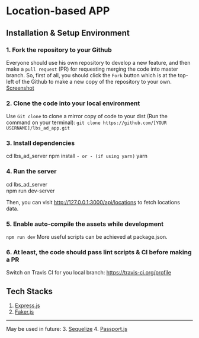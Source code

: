 # Location-based APP
## Installation & Setup Environment
### 1. Fork the repository to your Github
Everyone should use his own repository to develop a new feature, and then make a `pull request` (PR) for requesting merging the code into master branch. So, first of all, you should click the `Fork` button which is at the top-left of the Github to make a new copy of the repository to your own.
[Screenshot](https://drive.google.com/open?id=0B7nEHGVPFeE9dG5tc1VQdmJKbkk)

### 2. Clone the code into your local environment
Use `Git clone` to clone a mirror copy of code to your dist (Run the command on your terminal):
`git clone https://github.com/[YOUR USERNAME]/lbs_ad_app.git`

### 3. Install dependencies
>
cd lbs_ad_server
npm install
`- or - (if using yarn)`
yarn

### 4. Run the server
>
cd lbs_ad_server<br>
npm run dev-server

Then, you can visit http://127.0.0.1:3000/api/locations to fetch locations data.

### 5. Enable auto-compile the assets while development
`npm run dev`
More useful scripts can be achieved at package.json.

### 6. At least, the code should pass lint scripts & CI before making a PR
Switch on Travis CI for you local branch: https://travis-ci.org/profile

## Tech Stacks
1. [Express.js](https://expressjs.com/)
2. [Faker.js](https://github.com/marak/Faker.js/)
___
May be used in future:
3. [Sequelize](http://docs.sequelizejs.com/)
4. [Passport.js](http://passportjs.org/)
